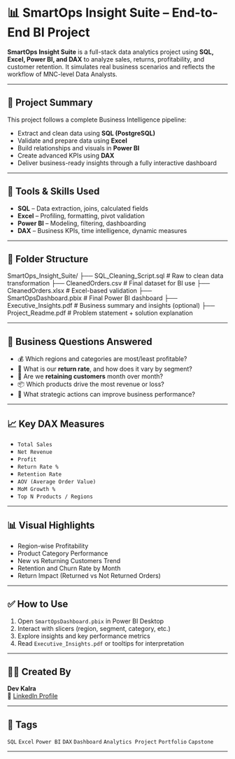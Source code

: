 # 📊 SmartOps Insight Suite – End-to-End BI Project

**SmartOps Insight Suite** is a full-stack data analytics project using **SQL, Excel, Power BI, and DAX** to analyze sales, returns, profitability, and customer retention. It simulates real business scenarios and reflects the workflow of MNC-level Data Analysts.

---

## 🚀 Project Summary

This project follows a complete Business Intelligence pipeline:
- Extract and clean data using **SQL (PostgreSQL)**
- Validate and prepare data using **Excel**
- Build relationships and visuals in **Power BI**
- Create advanced KPIs using **DAX**
- Deliver business-ready insights through a fully interactive dashboard

---

## 🧰 Tools & Skills Used

- **SQL** – Data extraction, joins, calculated fields
- **Excel** – Profiling, formatting, pivot validation
- **Power BI** – Modeling, filtering, dashboarding
- **DAX** – Business KPIs, time intelligence, dynamic measures

---

## 📂 Folder Structure

SmartOps_Insight_Suite/
├── SQL_Cleaning_Script.sql # Raw to clean data transformation
├── CleanedOrders.csv # Final dataset for BI use
├── CleanedOrders.xlsx # Excel-based validation
├── SmartOpsDashboard.pbix # Final Power BI dashboard
├── Executive_Insights.pdf # Business summary and insights (optional)
├── Project_Readme.pdf # Problem statement + solution explanation



---

## 🎯 Business Questions Answered

- 💰 Which regions and categories are most/least profitable?
- 🔄 What is our **return rate**, and how does it vary by segment?
- 👥 Are we **retaining customers** month over month?
- 📦 Which products drive the most revenue or loss?
- 🧠 What strategic actions can improve business performance?

---

## 📈 Key DAX Measures

- `Total Sales`
- `Net Revenue`
- `Profit`
- `Return Rate %`
- `Retention Rate`
- `AOV (Average Order Value)`
- `MoM Growth %`
- `Top N Products / Regions`

---

## 📊 Visual Highlights

- Region-wise Profitability  
- Product Category Performance  
- New vs Returning Customers Trend  
- Retention and Churn Rate by Month  
- Return Impact (Returned vs Not Returned Orders)  

---

## ✅ How to Use

1. Open `SmartOpsDashboard.pbix` in Power BI Desktop  
2. Interact with slicers (region, segment, category, etc.)  
3. Explore insights and key performance metrics  
4. Read `Executive_Insights.pdf` or tooltips for interpretation  

---

## 👨‍💻 Created By

**Dev Kalra**  
📎 [LinkedIn Profile](https://www.linkedin.com/in/dev-kalra)


---

## 🔖 Tags


`SQL` `Excel` `Power BI` `DAX` `Dashboard` `Analytics Project` `Portfolio` `Capstone`


---






